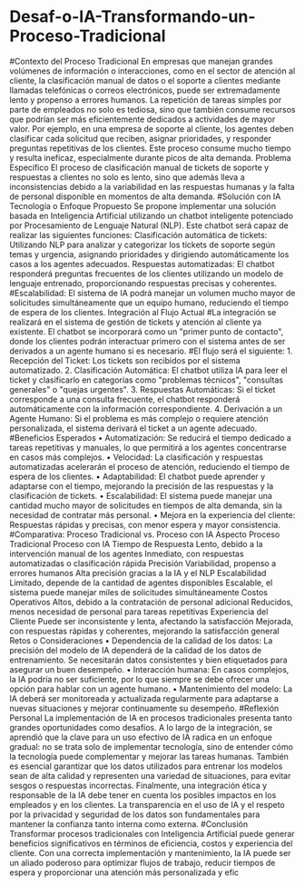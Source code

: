 # Desaf-o-IA-Transformando-un-Proceso-Tradicional


#Contexto del Proceso Tradicional
En empresas que manejan grandes volúmenes de información o interacciones, como en el sector de atención al cliente, la clasificación manual de datos o el soporte a clientes mediante llamadas telefónicas o correos electrónicos, puede ser extremadamente lento y propenso a errores humanos. La repetición de tareas simples por parte de empleados no solo es tediosa, sino que también consume recursos que podrían ser más eficientemente dedicados a actividades de mayor valor.
Por ejemplo, en una empresa de soporte al cliente, los agentes deben clasificar cada solicitud que reciben, asignar prioridades, y responder preguntas repetitivas de los clientes. Este proceso consume mucho tiempo y resulta ineficaz, especialmente durante picos de alta demanda.
Problema Específico
El proceso de clasificación manual de tickets de soporte y respuestas a clientes no solo es lento, sino que además lleva a inconsistencias debido a la variabilidad en las respuestas humanas y la falta de personal disponible en momentos de alta demanda.
#Solución con IA
Tecnología o Enfoque Propuesto
Se propone implementar una solución basada en Inteligencia Artificial utilizando un chatbot inteligente potenciado por Procesamiento de Lenguaje Natural (NLP). Este chatbot será capaz de realizar las siguientes funciones:
Clasificación automática de tickets: Utilizando NLP para analizar y categorizar los tickets de soporte según temas y urgencia, asignando prioridades y dirigiendo automáticamente los casos a los agentes adecuados.
Respuestas automatizadas: El chatbot responderá preguntas frecuentes de los clientes utilizando un modelo de lenguaje entrenado, proporcionando respuestas precisas y coherentes.
#Escalabilidad: El sistema de IA podrá manejar un volumen mucho mayor de solicitudes simultáneamente que un equipo humano, reduciendo el tiempo de espera de los clientes.
Integración al Flujo Actual
#La integración se realizará en el sistema de gestión de tickets y atención al cliente ya existente. El chatbot se incorporará como un "primer punto de contacto", donde los clientes podrán interactuar primero con el sistema antes de ser derivados a un agente humano si es necesario.
#El flujo será el siguiente:
    1. Recepción del Ticket: Los tickets son recibidos por el sistema automatizado.
    2. Clasificación Automática: El chatbot utiliza IA para leer el ticket y clasificarlo en categorías como "problemas técnicos", "consultas generales" o "quejas urgentes".
    3. Respuestas Automáticas: Si el ticket corresponde a una consulta frecuente, el chatbot responderá automáticamente con la información correspondiente.
    4. Derivación a un Agente Humano: Si el problema es más complejo o requiere atención personalizada, el sistema derivará el ticket a un agente adecuado.
#Beneficios Esperados
    • Automatización: Se reducirá el tiempo dedicado a tareas repetitivas y manuales, lo que permitirá a los agentes concentrarse en casos más complejos.
    • Velocidad: La clasificación y respuestas automatizadas acelerarán el proceso de atención, reduciendo el tiempo de espera de los clientes.
    • Adaptabilidad: El chatbot puede aprender y adaptarse con el tiempo, mejorando la precisión de las respuestas y la clasificación de tickets.
    • Escalabilidad: El sistema puede manejar una cantidad mucho mayor de solicitudes en tiempos de alta demanda, sin la necesidad de contratar más personal.
    • Mejora en la experiencia del cliente: Respuestas rápidas y precisas, con menor espera y mayor consistencia.
#Comparativa: Proceso Tradicional vs. Proceso con IA
Aspecto
Proceso Tradicional
Proceso con IA
Tiempo de Respuesta
Lento, debido a la intervención manual de los agentes
Inmediato, con respuestas automatizadas o clasificación rápida
Precisión
Variabilidad, propenso a errores humanos
Alta precisión gracias a la IA y el NLP
Escalabilidad
Limitado, depende de la cantidad de agentes disponibles
Escalable, el sistema puede manejar miles de solicitudes simultáneamente
Costos Operativos
Altos, debido a la contratación de personal adicional
Reducidos, menos necesidad de personal para tareas repetitivas
Experiencia del Cliente
Puede ser inconsistente y lenta, afectando la satisfacción
Mejorada, con respuestas rápidas y coherentes, mejorando la satisfacción general
Retos o Consideraciones
    • Dependencia de la calidad de los datos: La precisión del modelo de IA dependerá de la calidad de los datos de entrenamiento. Se necesitarán datos consistentes y bien etiquetados para asegurar un buen desempeño.
    • Interacción humana: En casos complejos, la IA podría no ser suficiente, por lo que siempre se debe ofrecer una opción para hablar con un agente humano.
    • Mantenimiento del modelo: La IA deberá ser monitoreada y actualizada regularmente para adaptarse a nuevas situaciones y mejorar continuamente su desempeño.
#Reflexión Personal
La implementación de IA en procesos tradicionales presenta tanto grandes oportunidades como desafíos. A lo largo de la integración, se aprendió que la clave para un uso efectivo de IA radica en un enfoque gradual: no se trata solo de implementar tecnología, sino de entender cómo la tecnología puede complementar y mejorar las tareas humanas. También es esencial garantizar que los datos utilizados para entrenar los modelos sean de alta calidad y representen una variedad de situaciones, para evitar sesgos o respuestas incorrectas.
Finalmente, una integración ética y responsable de la IA debe tener en cuenta los posibles impactos en los empleados y en los clientes. La transparencia en el uso de IA y el respeto por la privacidad y seguridad de los datos son fundamentales para mantener la confianza tanto interna como externa.
#Conclusión
Transformar procesos tradicionales con Inteligencia Artificial puede generar beneficios significativos en términos de eficiencia, costos y experiencia del cliente. Con una correcta implementación y mantenimiento, la IA puede ser un aliado poderoso para optimizar flujos de trabajo, reducir tiempos de espera y proporcionar una atención más personalizada y efic

